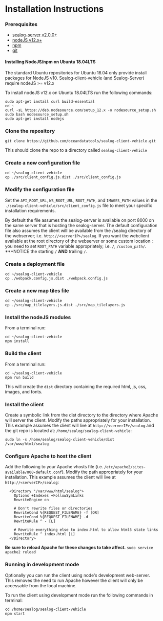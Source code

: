 # Installation Instructions

### Prerequisites

 - [sealog-server v2.0.0+](https://github.com/oceandatatools/sealog-server)
 - [nodeJS v12.x+](https://nodejs.org)
 - [npm](https://www.npmjs.com)
 - [git](https://git-scm.com)
 
#### Installing NodeJS/npm on Ubuntu 18.04LTS
The standard Ubuntu repositories for Ubuntu 18.04 only provide install packages for NodeJS v10.  Sealog-client-vehicle (and Sealog-Server) require nodeJS >= v12.x
 
To install nodeJS v12.x on Ubuntu 18.04LTS run the following commands:
 ```
sudo apt-get install curl build-essential
cd ~
curl -sL https://deb.nodesource.com/setup_12.x -o nodesource_setup.sh
sudo bash nodesource_setup.sh
sudo apt-get install nodejs

 ```

### Clone the repository

```
git clone https://github.com/oceandatatools/sealog-client-vehicle.git
```

This should clone the repo to a directory called `sealog-client-vehicle`

### Create a new configuration file

```
cd ~/sealog-client-vehicle
cp ./src/client_config.js.dist ./src/client_config.js
```

### Modify the configuration file

Set the `API_ROOT_URL`, `WS_ROOT_URL`, `ROOT_PATH`, and `IMAGES_PATH` values in the `./sealog-client-vehicle/src/client_config.js` file to meet your specific installation requirements.

By default the file assumes the sealog-server is available on port 8000 on the same server that is hosting the sealog-server.  The default configuration file also assumes the client will be available from the /sealog directory of the webserver; i.e. `http://<serverIP>/sealog`.  If you want the webclient available at the root directory of the webserver or some custom location :  you need to set `ROOT_PATH` variable appropriately; i.e. `/`, `/custom_path/`. ***NOTICE the starting `/` **AND** trailing `/`.

### Create a deployment file

```
cd ~/sealog-client-vehicle
cp ./webpack.config.js.dist ./webpack.config.js
```

### Create a new map tiles file

```
cd ~/sealog-client-vehicle
cp ./src/map_tilelayers.js.dist ./src/map_tilelayers.js
```

### Install the nodeJS modules

From a terminal run:
```
cd ~/sealog-client-vehicle
npm install
```

### Build the client

From a terminal run:
```
cd ~/sealog-client-vehicle
npm run build
```

This will create the `dist` directory containing the required html, js, css, images, and fonts.

### Install the client

Create a symbolic link from the dist directory to the directory where Apache will server the client.  Modify the paths appropriately for your installation.  This example assumes the client will live at `http://<serverIP>/sealog` and the git repo is located at: `/home/sealog/sealog-client-vehicle`:

`sudo ln -s /home/sealog/sealog-client-vehicle/dist /var/www/html/sealog`

### Configure Apache to host the client

Add the following to your Apache vhosts file (i.e. `/etc/apache2/sites-available/000-default.conf`).  Modify the path appropriately for your installation. This example assumes the client will live at `http://<serverIP>/sealog`:
```
  <Directory "/var/www/html/sealog">
    Options +Indexes +FollowSymLinks
    RewriteEngine on
  
    # Don't rewrite files or directories
    RewriteCond %{REQUEST_FILENAME} -f [OR]
    RewriteCond %{REQUEST_FILENAME} -d
    RewriteRule ^ - [L]
    
    # Rewrite everything else to index.html to allow html5 state links
    RewriteRule ^ index.html [L]
  </Directory>
```

**Be sure to reload Apache for these changes to take affect.**
`sudo service apache2 reload`

### Running in development mode ###
Optionally you can run the client using node's development web-server.  This removes the need to run Apache however the client will only be accessable from the local machine.

To run the client using development mode run the following commands in terminal:
```
cd /home/sealog/sealog-client-vehicle
npm start
```

